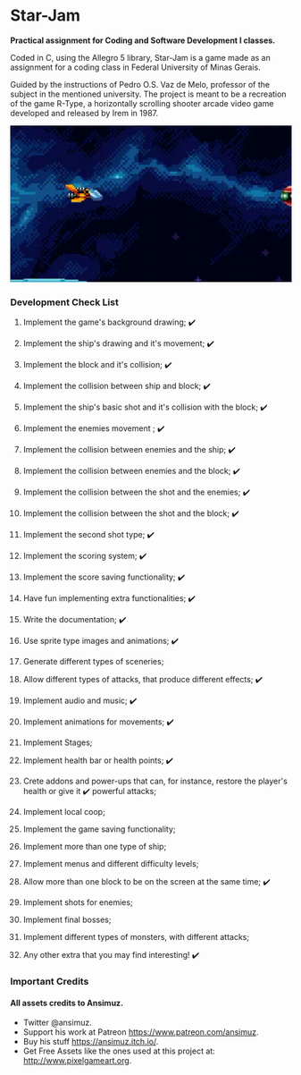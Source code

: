 # Star-Jam
 **Practical assignment for Coding and Software Development I classes.**
 
 Coded in C, using the Allegro 5 library, Star-Jam is a game made as an assignment for a coding class in Federal University of Minas Gerais.
 
 Guided by the instructions of Pedro O.S. Vaz de Melo, professor of the subject in the mentioned university. The project is meant to be a recreation of the game R-Type, a horizontally scrolling shooter arcade video game developed and released by Irem in 1987.
 
![Spaceship Flying and Shooting](docs/star1.gif)

### Development Check List


1. Implement the game's background drawing; ✔️
2. Implement the ship's drawing and it's movement; ✔️
3. Implement the block and it's collision; ✔️
4. Implement the collision between ship and block; ✔️
5. Implement the ship's basic shot and it's collision with the block; ✔️
6. Implement the enemies movement ; ✔️
7. Implement the collision between enemies and the ship; ✔️
8. Implement the collision between enemies and the block; ✔️
9. Implement the collision between the shot and the enemies; ✔️
10. Implement the collision between the shot and the block; ✔️
11. Implement the second shot type; ✔️
12. Implement the scoring system; ✔️
13. Implement the score saving functionality; ✔️
14. Have fun implementing extra functionalities; ✔️
15. Write the documentation; ✔️



1. Use sprite type images and animations; ✔️
2. Generate different types of sceneries; 
3. Allow different types of attacks, that produce different effects; ✔️
4. Implement audio and music; ✔️
5. Implement animations for movements; ✔️
6. Implement Stages;
7. Implement health bar or health points; ✔️
8. Crete addons and power-ups that can, for instance, restore the player's health or give it ✔️
powerful attacks;
9. Implement local coop;
10. Implement the game saving functionality;
11. Implement more than one type of ship;
12. Implement menus and different difficulty levels;
13. Allow more than one block to be on the screen at the same time; ✔️
14. Implement shots for enemies; 
15. Implement final bosses;
16. Implement different types of monsters, with different attacks;
17. Any other extra that you may find interesting! ✔️

### Important Credits

#### All assets credits to Ansimuz. <br />
* Twitter @ansimuz. <br />
* Support his work at Patreon https://www.patreon.com/ansimuz. <br />
* Buy his stuff https://ansimuz.itch.io/. <br />
* Get Free Assets like the ones used at this project at: http://www.pixelgameart.org.
